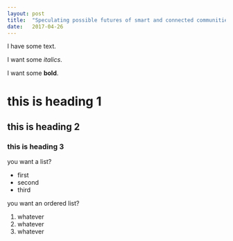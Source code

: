 ```yaml
---
layout: post
title:  "Speculating possible futures of smart and connected communities through design fiction"
date:   2017-04-26 
---
```


I have some text.

I want some _italics_.

I want some **bold**.

# this is heading 1

## this is heading 2

### this is heading 3

you want a list?
* first
* second
* third

you want an ordered list?
1. whatever
1. whatever
1. whatever
